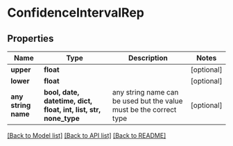 # ConfidenceIntervalRep


## Properties
Name | Type | Description | Notes
------------ | ------------- | ------------- | -------------
**upper** | **float** |  | [optional] 
**lower** | **float** |  | [optional] 
**any string name** | **bool, date, datetime, dict, float, int, list, str, none_type** | any string name can be used but the value must be the correct type | [optional]

[[Back to Model list]](../README.md#documentation-for-models) [[Back to API list]](../README.md#documentation-for-api-endpoints) [[Back to README]](../README.md)


